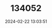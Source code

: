 ---
title: "134052"
category: "Liberonautes nanoides"
draft: false
date: 2024-02-22 13:03:51
languages:
  English: ["Dwarf River Crab"]
---